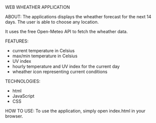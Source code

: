 WEB WHEATHER APPLICATION

ABOUT:
The applications displays the wheather forecast for the next 14 days.
The user is able to choose any location.

It uses the free Open-Meteo API to fetch the wheather data.

FEATURES:
- current temperature in Celsius
- max/min temperature in Celsius
- UV index
- hourly temperature and UV index for the current day
- wheather icon representing current conditions

TECHNOLOGIES:
- html
- JavaScript
- CSS

HOW TO USE:
To use the application, simply open index.html in your browser.
